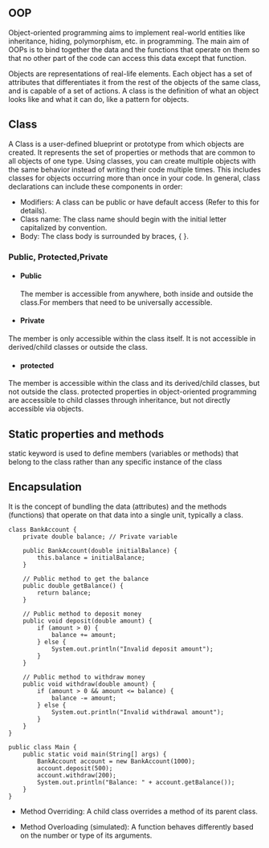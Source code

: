 ## OOP
Object-oriented programming aims to implement real-world entities like inheritance, hiding, polymorphism, etc. in programming. The main aim of OOPs is to bind together the data and the functions that operate on them so that no other part of the code can access this data except that function.

Objects are representations of real-life elements. Each object has a set of attributes that differentiates it from the rest of the objects of the same class, and is capable of a set of actions. A class is the definition of what an object looks like and what it can do, like a pattern for objects.

## Class
A Class is a user-defined blueprint or prototype from which objects are created. It represents the set of properties or methods that are common to all objects of one type. Using classes, you can create multiple objects with the same behavior instead of writing their code multiple times. 
This includes classes for objects occurring more than once in your code. In general, class declarations can include these components in order: 

- Modifiers: A class can be public or have default access (Refer to this for details).
- Class name: The class name should begin with the initial letter capitalized by convention.
- Body: The class body is surrounded by braces, { }.

### Public, Protected,Private

- #### Public

  The member is accessible from anywhere, both inside and outside the class.For members that need to be universally accessible.

- #### Private

The member is only accessible within the class itself. It is not accessible in derived/child classes or outside the class.

- #### protected

The member is accessible within the class and its derived/child classes, but not outside the class.
protected properties in object-oriented programming are accessible to child classes through inheritance, but not directly accessible via objects.

## Static properties and methods

static keyword is used to define members (variables or methods) that belong to the class rather than any specific instance of the class

## Encapsulation

It is the concept of bundling the data (attributes) and the methods (functions) that operate on that data into a single unit, typically a class.

```
class BankAccount {
    private double balance; // Private variable

    public BankAccount(double initialBalance) {
        this.balance = initialBalance;
    }

    // Public method to get the balance
    public double getBalance() {
        return balance;
    }

    // Public method to deposit money
    public void deposit(double amount) {
        if (amount > 0) {
            balance += amount;
        } else {
            System.out.println("Invalid deposit amount");
        }
    }

    // Public method to withdraw money
    public void withdraw(double amount) {
        if (amount > 0 && amount <= balance) {
            balance -= amount;
        } else {
            System.out.println("Invalid withdrawal amount");
        }
    }
}

public class Main {
    public static void main(String[] args) {
        BankAccount account = new BankAccount(1000);
        account.deposit(500);
        account.withdraw(200);
        System.out.println("Balance: " + account.getBalance());
    }
}

```

- Method Overriding: A child class overrides a method of its parent class.

- Method Overloading (simulated): A function behaves differently based on the number or type of its arguments.
